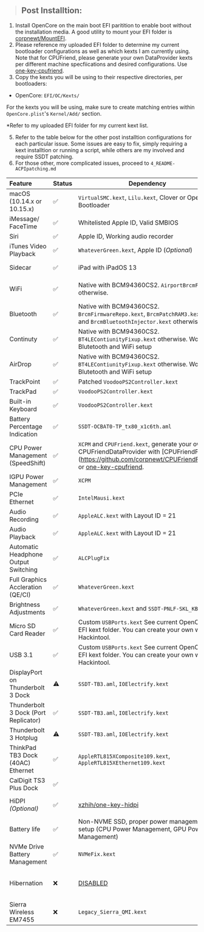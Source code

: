 > ## Post Installtion:

1. Install OpenCore on the main boot EFI paritition to enable boot without the installation media. A good utility to mount your EFI folder is [corpnewt/MountEFI](https://github.com/corpnewt/MountEFI).
2. Please reference my uploaded EFI folder to determine my current bootloader configurations as well as which kexts I am currently using. Note that for CPUFriend, please generate your own DataProvider kexts per different machine specfiications and desired configurations. Use [one-key-cpufriend](https://github.com/stevezhengshiqi/one-key-cpufriend).
3. Copy the kexts you will be using to their respective directories, per bootloaders:

- OpenCore: `EFI/OC/Kexts/`

For the kexts you will be using, make sure to create matching entries within `OpenCore.plist`'s `Kernel/Add/` section.

\*Refer to my uploaded EFI folder for my current kext list.

5. Refer to the table below for the other post installtion configurations for each particular issue. Some issues are easy to fix, simply requiring a kext installtion or running a script, while others are my involved and require SSDT patching.
6. For those other, more complicated issues, proceed to `4_README-ACPIpatching.md`

| Feature                              | Status | Dependency                                                                                                                                                                                                             | Remarks                                                                                                     |
| :----------------------------------- | ------ | ---------------------------------------------------------------------------------------------------------------------------------------------------------------------------------------------------------------------- | ----------------------------------------------------------------------------------------------------------- |
| macOS (10.14.x or 10.15.x)           | ✅     | `VirtualSMC.kext`, `Lilu.kext`, Clover or OpenCore Bootloader                                                                                                                                                          | OpenCore is preferred.                                                                                      |
| iMessage/ FaceTime                   | ✅     | Whitelisted Apple ID, Valid SMBIOS                                                                                                                                                                                     | [Guide](https://www.tonymacx86.com/threads/an-idiots-guide-to-imessage.196827/)                             |
| Siri                                 | ✅     | Apple ID, Working audio recorder                                                                                                                                                                                       | Needs `AppleALC`                                                                                            |
| iTunes Video Playback                | ✅     | `WhateverGreen.kext`, Apple ID (_Optional_)                                                                                                                                                                            | -                                                                                                           |
| Sidecar                              | ✅     | iPad with iPadOS 13                                                                                                                                                                                                    | Tested with iPad Mini with iPadOS 13.1.2                                                                    |
| WiFi                                 | ✅     | Native with BCM94360CS2. `AirportBrcmFixup` otherwise.                                                                                                                                                                 | See `patches/OpenCore Patches/` for specific network card.                                                  |
| Bluetooth                            | ✅     | Native with BCM94360CS2. `BrcmFirmwareRepo.kext`, `BrcmPatchRAM3.kext`, and `BrcmBluetoothInjector.kext` otherwise.                                                                                                    | See `patches/OpenCore Patches/` for specific network card.                                                  |
| Continuty                            | ✅     | Native with BCM94360CS2. `BT4LEContiunityFixup.kext` otherwise. Working Blutetooth and WiFi setup                                                                                                                      | See `patches/OpenCore Patches/` for specific network card.                                                  |
| AirDrop                              | ✅     | Native with BCM94360CS2. `BT4LEContiunityFixup.kext` otherwise. Working Blutetooth and WiFi setup                                                                                                                      | See `patches/OpenCore Patches/` for specific network card.                                                  |
| TrackPoint                           | ✅     | Patched `VoodooPS2Controller.kext`                                                                                                                                                                                     | -                                                                                                           |
| TrackPad                             | ✅     | `VoodooPS2Controller.kext`                                                                                                                                                                                             | -                                                                                                           |
| Built-in Keyboard                    | ✅     | `VoodooPS2Controller.kext`                                                                                                                                                                                             | -                                                                                                           |
| Battery Percentage Indication        | ✅     | `SSDT-OCBAT0-TP_tx80_x1c6th.aml`                                                                                                                                                                                       | Use [MaciASL](https://bitbucket.org/RehabMan/os-x-maciasl-patchmatic/downloads/)                            |
| CPU Power Management (SpeedShift)    | ✅     | `XCPM` and `CPUFriend.kext`, generate your own CPUFriendDataProvider with [CPUFriendFriend](https://github.com/corpnewt/CPUFriendFriend_ or [one-key-cpufriend](https://github.com/stevezhengshiqi/one-key-cpufriend). |
| IGPU Power Management                | ✅     | `XCPM`                                                                                                                                                                                                                 | -                                                                                                           |
| PCIe Ethernet                        | ✅     | `IntelMausi.kext`                                                                                                                                                                                                      | -                                                                                                           |  |
| Audio Recording                      | ✅     | `AppleALC.kext` with Layout ID = 21                                                                                                                                                                                    | -                                                                                                           |
| Audio Playback                       | ✅     | `AppleALC.kext` with Layout ID = 21                                                                                                                                                                                    | -                                                                                                           |
| Automatic Headphone Output Switching | ✅     | `ALCPlugFix`                                                                                                                                                                                                           | -                                                                                                           |
| Full Graphics Accleration (QE/CI)    | ✅     | `WhateverGreen.kext`                                                                                                                                                                                                   | -                                                                                                           |
| Brightness Adjustments               | ✅     | `WhateverGreen.kext` and `SSDT-PNLF-SKL_KBL.aml`                                                                                                                                                                       | -                                                                                                           |
| Micro SD Card Reader                 | ✅     | Custom `USBPorts.kext` See current OpenCore-EFI kext folder. You can create your own with Hackintool.                                                                                                                  | -                                                                                                           |
| USB 3.1                              | ✅     | Custom `USBPorts.kext` See current OpenCore-EFI kext folder. You can create your own with Hackintool.                                                                                                                  | -                                                                                                           |
| DisplayPort on Thunderbolt 3 Dock    | ⚠️     | `SSDT-TB3.aml`, `IOElectrify.kext`                                                                                                                                                                                     | [More details](https://github.com/tylernguyen/x1c6-hackintosh/issues/24#issuecomment-603183002)             |
| Thunderbolt 3 Dock (Port Replicator) | ✅     | `SSDT-TB3.aml`, `IOElectrify.kext`                                                                                                                                                                                     | -                                                                                                           |
| Thunderbolt 3 Hotplug                | ⚠️     | `SSDT-TB3.aml`, `IOElectrify.kext`                                                                                                                                                                                     | [More details](https://github.com/tylernguyen/x1c6-hackintosh/issues/24#issuecomment-603183002)             |
| ThinkPad TB3 Dock (40AC) Ethernet    | ✅     | `AppleRTL815XComposite109.kext`, `AppleRTL815XEthernet109.kext`                                                                                                                                                        | [Item page](https://support.lenovo.com/au/en/solutions/acc100356)                                           |
| CalDigit TS3 Plus Dock               | ✅     |                                                                                                                                                                                                                        | [Item page](https://www.apple.com/shop/product/HMX12ZM/A/caldigit-ts3-plus-dock)                            |
| HiDPI _(Optional)_                   | ✅     | [xzhih/one-key-hidpi](https://github.com/xzhih/one-key-hidpi)                                                                                                                                                          | Scaling issues post-sleep fixed with AAPL, ig-platform `BAAnWQ==`                                           |
| Battery life                         | ✅     | Non-NVME SSD, proper power management setup (CPU Power Management, GPU Power Management)                                                                                                                               | Drops 10% per hour for light programming tasks                                                              |
| NVMe Drive Battery Management        | ✅     | `NVMeFix.kext`                                                                                                                                                                                                         |                                                                                                             |
| Hibernation                          | ❌     | [DISABLED](https://www.tonymacx86.com/threads/guide-native-power-management-for-laptops.175801/)                                                                                                                       | With the developement of acidanthera/HibernationFixup and OpenCore, hibernation may be fixed in the future. |
| Sierra Wireless EM7455               | ❌     | `Legacy_Sierra_QMI.kext`                                                                                                                                                                                               | No internet                                                                                                 |
